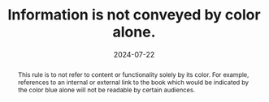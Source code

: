 ---
N: '176'
Rubrique: Présentation
title: Information is not conveyed by color alone.
abstract: "This rule is to not refer to content or functionality solely by its color. For example, references to an internal or external link to the book which would be indicated by the color blue alone will not be readable by certain audiences."
categories: ["Presentation"]
agrege: O4176-E056
opquast: '4 176'
indiceebook: '56'
description: "Rule n° 056"
before: "055"
weight: "056"
after: "057"
actif: '1'
layout: rules
date: 2024-07-22
tags: ["Accessibility", ""]
objectif: ["Allow access to information for users whose terminal or reading software, technical assistance or disability (such as color blindness) do not allow them to visualize or differentiate colors", "Improve accessibility content for people with disabilities"]
Meo: ["Provide a complement to the color to convey the information it carries. This complement, independent of the CSS formatting layer, can be of several types, for example: 
<ul>
<li>Provide semantic markup (strong, em, etc.);</li>
<li>Add hatches, patterns, borders, etc. in maps and graphs.
</li>
</ul>
"]
Controle: ["The verification requires visually comparing two types of display of the book: a normal display and a display where the colors will be deactivated (rendered on a computer screen and rendered on an e-reader with a grayscale screen).
", "The verification requires visually comparing two types of display of the book: a normal display and a display where the colors will be deactivated (rendered on a computer screen and rendered on an e-reader with a grayscale screen).
"]
epubcheck: 
ace: 
humancheck: true
Source: ["Opquast"]
Referentiel: [""]
steps: ["conception", ""]
---